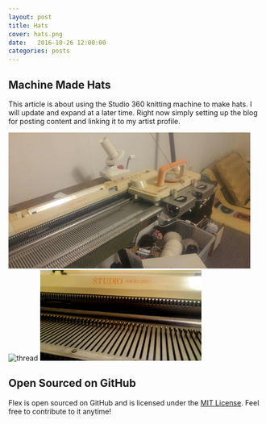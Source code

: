```yaml
---
layout: post
title: Hats
cover: hats.png
date:   2016-10-26 12:00:00
categories: posts
---
```


## Machine Made Hats

This article is about using the Studio 360 knitting machine to make hats. 
I will update and expand at a later time. Right now simply setting up 
the blog for posting content and linking it to my artist profile. 

![Studio 360](/images/machine.jpg)
![thread](/flex/images/handsew.jpg)
![Studio 360](/images/studio.jpg)

## Open Sourced on GitHub

Flex is open sourced on GitHub 
and is licensed under the [MIT License](http://opensource.org/licenses/MIT).
 Feel free to contribute to it anytime!
